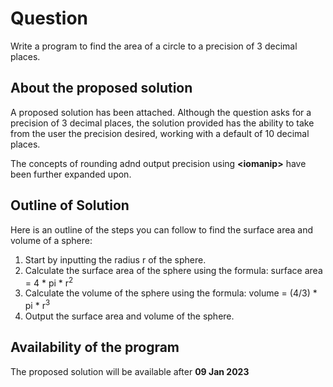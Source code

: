 # Question #
Write a program to find the area of a circle to a precision of 3 decimal places.
## About the proposed solution ##
A proposed solution has been attached.  Although the question asks for a precision of 3 decimal places, the solution provided has the ability to take from the user the precision desired, working with a default of 10 decimal places.

The concepts of rounding adnd output precision using __\<iomanip\>__ have been further expanded upon.
## Outline of Solution ##
Here is an outline of the steps you can follow to find the surface area and volume of a sphere:
1. Start by inputting the radius r of the sphere.
2. Calculate the surface area of the sphere using the formula: surface area = 4 * pi * r<sup>2</sup>
3. Calculate the volume of the sphere using the formula: volume = (4/3) * pi * r<sup>3</sup>
4. Output the surface area and volume of the sphere.
## Availability of the program ##
The proposed solution will be available after __09 Jan 2023__

